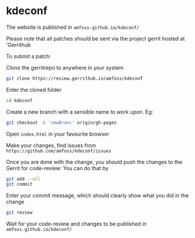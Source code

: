 # kdeconf
The website is published in `amfoss.github.io/kdeconf/`

Please note that all patches should be sent via the project gerrit hosted at 'Gerrithub

To submit a patch:

Clone the gerritrepo to anywhere in your system
```bash
git clone https://review.gerrithub.io/amfoss/kdeconf
```
Enter the cloned folder
```bash
cd kdeconf
```
Create a new branch with a sensible name to work upon. Eg: 
```bash
git checkout -b 'newBranc' origin/gh-pages
```
Open `index.html` in your favourite browser

Make your changes, find issues from `https://github.com/amfoss/kdeconf/issues`

Once you are done with the change, you should push the changes to the Gerrit for code-review:
You can do that by 
```bash
git add --all
git commit
``` 
Enter your commit message, which should clearly show what you did in the change

```bash 
git review
``` 

Wait for your code-review and changes to be published in `amfoss.github.io/kdeconf/`
